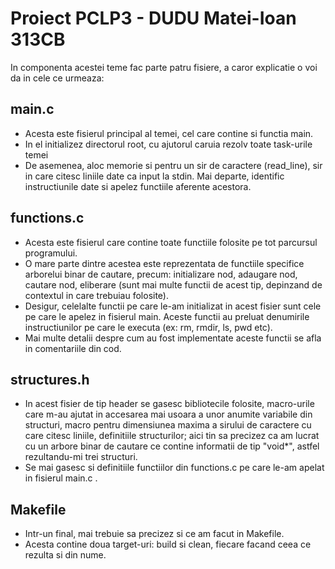 # Proiect PCLP3 - DUDU Matei-Ioan 313CB

In componenta acestei teme fac parte patru fisiere, a caror explicatie o voi da
in cele ce urmeaza:

## main.c
* Acesta este fisierul principal al temei, cel care contine si functia main.
* In el initializez directorul root, cu ajutorul caruia rezolv toate task-urile
temei
* De asemenea, aloc memorie si pentru un sir de caractere (read_line), sir in
care citesc liniile date ca input la stdin. Mai departe, identific instructiunile
date si apelez functiile aferente acestora.

## functions.c
* Acesta este fisierul care contine toate functiile folosite pe tot parcursul
programului.
* O mare parte dintre acestea este reprezentata de functiile specifice arborelui
binar de cautare, precum: initializare nod, adaugare nod, cautare nod, eliberare
(sunt mai multe functii de acest tip, depinzand de contextul in care trebuiau 
folosite).
* Desigur, celelalte functii pe care le-am initializat in acest fisier sunt cele
pe care le apelez in fisierul main. Aceste functii au preluat denumirile 
instructiunilor pe care le executa (ex: rm, rmdir, ls, pwd etc).
* Mai multe detalii despre cum au fost implementate aceste functii se afla in 
comentariile din cod.

## structures.h
* In acest fisier de tip header se gasesc bibliotecile folosite, macro-urile care
m-au ajutat in accesarea mai usoara a unor anumite variabile din structuri, macro
pentru dimensiunea maxima a sirului de caractere cu care citesc liniile, 
definitiile structurilor; aici tin sa precizez ca am lucrat cu un arbore binar de
cautare ce contine informatii de tip "void*", astfel rezultandu-mi trei structuri.
* Se mai gasesc si definitiile functiilor din functions.c pe care le-am
apelat in fisierul main.c .

## Makefile
* Intr-un final, mai trebuie sa precizez si ce am facut in Makefile.
* Acesta contine doua target-uri: build si clean, fiecare facand ceea ce rezulta
si din nume.
